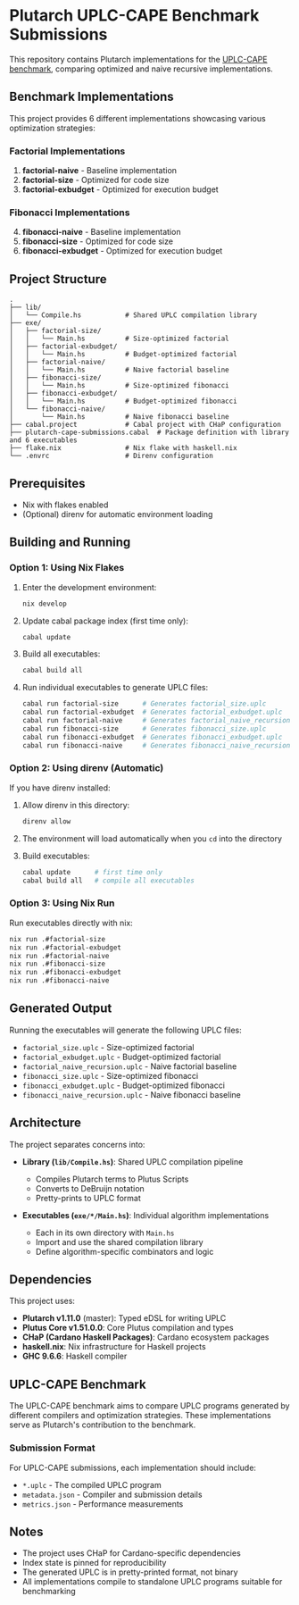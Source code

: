 # Plutarch UPLC-CAPE Benchmark Submissions

This repository contains Plutarch implementations for the [UPLC-CAPE benchmark](https://github.com/IntersectMBO/UPLC-CAPE), comparing optimized and naive recursive implementations.

## Benchmark Implementations

This project provides 6 different implementations showcasing various optimization strategies:

### Factorial Implementations

1. **factorial-naive** - Baseline implementation
2. **factorial-size** - Optimized for code size
3. **factorial-exbudget** - Optimized for execution budget

### Fibonacci Implementations

4. **fibonacci-naive** - Baseline implementation
5. **fibonacci-size** - Optimized for code size
6. **fibonacci-exbudget** - Optimized for execution budget

## Project Structure

```
.
├── lib/
│   └── Compile.hs           # Shared UPLC compilation library
├── exe/
│   ├── factorial-size/
│   │   └── Main.hs          # Size-optimized factorial
│   ├── factorial-exbudget/
│   │   └── Main.hs          # Budget-optimized factorial
│   ├── factorial-naive/
│   │   └── Main.hs          # Naive factorial baseline
│   ├── fibonacci-size/
│   │   └── Main.hs          # Size-optimized fibonacci
│   ├── fibonacci-exbudget/
│   │   └── Main.hs          # Budget-optimized fibonacci
│   └── fibonacci-naive/
│       └── Main.hs          # Naive fibonacci baseline
├── cabal.project            # Cabal project with CHaP configuration
├── plutarch-cape-submissions.cabal  # Package definition with library and 6 executables
├── flake.nix                # Nix flake with haskell.nix
└── .envrc                   # Direnv configuration
```

## Prerequisites

- Nix with flakes enabled
- (Optional) direnv for automatic environment loading

## Building and Running

### Option 1: Using Nix Flakes

1. Enter the development environment:

   ```bash
   nix develop
   ```

2. Update cabal package index (first time only):

   ```bash
   cabal update
   ```

3. Build all executables:

   ```bash
   cabal build all
   ```

4. Run individual executables to generate UPLC files:

   ```bash
   cabal run factorial-size      # Generates factorial_size.uplc
   cabal run factorial-exbudget  # Generates factorial_exbudget.uplc
   cabal run factorial-naive     # Generates factorial_naive_recursion.uplc
   cabal run fibonacci-size      # Generates fibonacci_size.uplc
   cabal run fibonacci-exbudget  # Generates fibonacci_exbudget.uplc
   cabal run fibonacci-naive     # Generates fibonacci_naive_recursion.uplc
   ```

### Option 2: Using direnv (Automatic)

If you have direnv installed:

1. Allow direnv in this directory:

   ```bash
   direnv allow
   ```

2. The environment will load automatically when you `cd` into the directory

3. Build executables:

   ```bash
   cabal update      # first time only
   cabal build all   # compile all executables
   ```

### Option 3: Using Nix Run

Run executables directly with nix:

```bash
nix run .#factorial-size
nix run .#factorial-exbudget
nix run .#factorial-naive
nix run .#fibonacci-size
nix run .#fibonacci-exbudget
nix run .#fibonacci-naive
```

## Generated Output

Running the executables will generate the following UPLC files:

- `factorial_size.uplc` - Size-optimized factorial
- `factorial_exbudget.uplc` - Budget-optimized factorial
- `factorial_naive_recursion.uplc` - Naive factorial baseline
- `fibonacci_size.uplc` - Size-optimized fibonacci
- `fibonacci_exbudget.uplc` - Budget-optimized fibonacci
- `fibonacci_naive_recursion.uplc` - Naive fibonacci baseline

## Architecture

The project separates concerns into:

- **Library (`lib/Compile.hs`)**: Shared UPLC compilation pipeline
  - Compiles Plutarch terms to Plutus Scripts
  - Converts to DeBruijn notation
  - Pretty-prints to UPLC format

- **Executables (`exe/*/Main.hs`)**: Individual algorithm implementations
  - Each in its own directory with `Main.hs`
  - Import and use the shared compilation library
  - Define algorithm-specific combinators and logic

## Dependencies

This project uses:

- **Plutarch v1.11.0** (master): Typed eDSL for writing UPLC
- **Plutus Core v1.51.0.0**: Core Plutus compilation and types
- **CHaP (Cardano Haskell Packages)**: Cardano ecosystem packages
- **haskell.nix**: Nix infrastructure for Haskell projects
- **GHC 9.6.6**: Haskell compiler

## UPLC-CAPE Benchmark

The UPLC-CAPE benchmark aims to compare UPLC programs generated by different compilers and optimization strategies. These implementations serve as Plutarch's contribution to the benchmark.

### Submission Format

For UPLC-CAPE submissions, each implementation should include:
- `*.uplc` - The compiled UPLC program
- `metadata.json` - Compiler and submission details
- `metrics.json` - Performance measurements

## Notes

- The project uses CHaP for Cardano-specific dependencies
- Index state is pinned for reproducibility
- The generated UPLC is in pretty-printed format, not binary
- All implementations compile to standalone UPLC programs suitable for benchmarking
